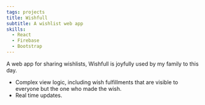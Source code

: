```yaml
---
tags: projects
title: Wishfull
subtitle: A wishlist web app
skills:
  - React
  - Firebase
  - Bootstrap
---
```


A web app for sharing wishlists, Wishfull is joyfully used by my family to this day.

- Complex view logic, including wish fulfillments that are visible to everyone but the one who made the wish.
- Real time updates.
